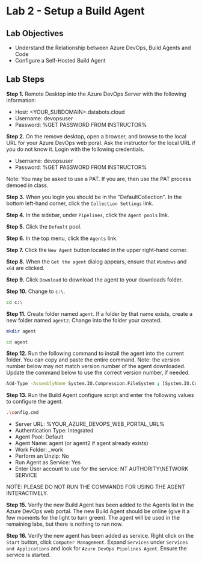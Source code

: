 # Lab 2 - Setup a Build Agent

## Lab Objectives

- Understand the Relationship between Azure DevOps, Build Agents and Code
- Configure a Self-Hosted Build Agent

## Lab Steps

**Step 1.** Remote Desktop into the Azure DevOps Server with the following information:

- Host: <YOUR_SUBDOMAIN>.databots.cloud
- Username: devopsuser
- Password: %GET PASSWORD FROM INSTRUCTOR%

**Step 2.** On the remove desktop, open a browser, and browse to the local URL for your Azure DevOps web poral. Ask the instructor for the local URL if you do not know it. Login with the following credentials.

- Username: devopsuser
- Password: %GET PASSWORD FROM INSTRUCTOR%

Note: You may be asked to use a PAT. If you are, then use the PAT process demoed in class.

**Step 3.** When you login you should be in the "DefaultCollection". In the bottom left-hand corner, click the `Collection Settings` link.

**Step 4.** In the sidebar, under `Pipelines`, click the `Agent pools` link.

**Step 5.** Click the `Default` pool.

**Step 6.** In the top menu, click the `Agents` link.

**Step 7.** Click the `New Agent` button located in the upper right-hand corner.

**Step 8.** When the `Get the agent` dialog appears, ensure that `Windows` and `x64` are clicked.

**Step 9.** Click `Download` to download the agent to your downloads folder.

**Step 10.** Change to `c:\`.

```bash
cd c:\
```

**Step 11.** Create folder named `agent`. If a folder by that name exists, create a new folder named `agent2`. Change into the folder your created.

```bash
mkdir agent

cd agent
```

**Step 12.** Run the following command to install the agent into the current folder. You can copy and paste the entire command. Note: the version number below may not match version number of the agent downloaded. Update the command below to use the correct version number, if needed.

```bash
Add-Type -AssemblyName System.IO.Compression.FileSystem ; [System.IO.Compression.ZipFile]::ExtractToDirectory("$HOME\Downloads\vsts-agent-win-x64-2.181.2.zip", "$PWD")
```

**Step 13.** Run the Build Agent configure script and enter the following values to configure the agent.

```bash
.\config.cmd
```

- Server URL: %YOUR_AZURE_DEVOPS_WEB_PORTAL_URL%
- Authentication Type: Integrated
- Agent Pool: Default
- Agent Name: agent (or agent2 if agent already exists)
- Work Folder: _work
- Perform an Unzip: No
- Run Agent as Service: Yes
- Enter User account to use for the service: NT AUTHORITY\NETWORK SERVICE

NOTE: PLEASE DO NOT RUN THE COMMANDS FOR USING THE AGENT INTERACTIVELY.

**Step 15.** Verify the new Build Agent has been added to the Agents list in the Azure DevOps web portal. The new Build Agent should be online (give it a few moments for the light to turn green). The agent will be used in the remaining labs, but there is nothing to run now.

**Step 16.** Verify the new agent has been added as service. Right click on the `Start` button, click `Computer Management`. Expand `Services` under `Services and Applications` and look for `Azure DevOps Pipelines Agent`. Ensure the service is started.
